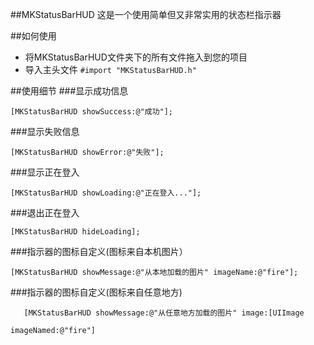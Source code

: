 ##MKStatusBarHUD
这是一个使用简单但又非常实用的状态栏指示器

##如何使用
* 将MKStatusBarHUD文件夹下的所有文件拖入到您的项目
* 导入主头文件  `#import "MKStatusBarHUD.h"`

##使用细节
###显示成功信息
```objc
[MKStatusBarHUD showSuccess:@"成功"];
```
###显示失败信息
```objc
[MKStatusBarHUD showError:@"失败"];
```
###显示正在登入
```objc
[MKStatusBarHUD showLoading:@"正在登入..."];
```
###退出正在登入
```objc
[MKStatusBarHUD hideLoading];
```
###指示器的图标自定义(图标来自本机图片）
```objc
[MKStatusBarHUD showMessage:@"从本地加载的图片" imageName:@"fire"];
```

###指示器的图标自定义(图标来自任意地方)
```objc
   [MKStatusBarHUD showMessage:@"从任意地方加载的图片" image:[UIImage
                                                     imageNamed:@"fire"]
```
